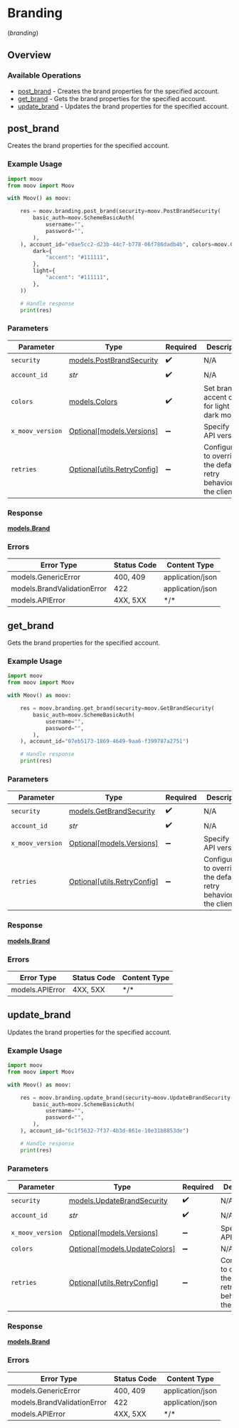 # Branding
(*branding*)

## Overview

### Available Operations

* [post_brand](#post_brand) - Creates the brand properties for the specified account.
* [get_brand](#get_brand) - Gets the brand properties for the specified account.
* [update_brand](#update_brand) - Updates the brand properties for the specified account.

## post_brand

Creates the brand properties for the specified account.

### Example Usage

```python
import moov
from moov import Moov

with Moov() as moov:

    res = moov.branding.post_brand(security=moov.PostBrandSecurity(
        basic_auth=moov.SchemeBasicAuth(
            username="",
            password="",
        ),
    ), account_id="e0ae5cc2-d23b-44c7-b778-06f786dadb4b", colors=moov.Colors(
        dark={
            "accent": "#111111",
        },
        light={
            "accent": "#111111",
        },
    ))

    # Handle response
    print(res)

```

### Parameters

| Parameter                                                           | Type                                                                | Required                                                            | Description                                                         |
| ------------------------------------------------------------------- | ------------------------------------------------------------------- | ------------------------------------------------------------------- | ------------------------------------------------------------------- |
| `security`                                                          | [models.PostBrandSecurity](../../models/postbrandsecurity.md)       | :heavy_check_mark:                                                  | N/A                                                                 |
| `account_id`                                                        | *str*                                                               | :heavy_check_mark:                                                  | N/A                                                                 |
| `colors`                                                            | [models.Colors](../../models/colors.md)                             | :heavy_check_mark:                                                  | Set brand accent colors for light and dark modes.                   |
| `x_moov_version`                                                    | [Optional[models.Versions]](../../models/versions.md)               | :heavy_minus_sign:                                                  | Specify an API version.                                             |
| `retries`                                                           | [Optional[utils.RetryConfig]](../../models/utils/retryconfig.md)    | :heavy_minus_sign:                                                  | Configuration to override the default retry behavior of the client. |

### Response

**[models.Brand](../../models/brand.md)**

### Errors

| Error Type                  | Status Code                 | Content Type                |
| --------------------------- | --------------------------- | --------------------------- |
| models.GenericError         | 400, 409                    | application/json            |
| models.BrandValidationError | 422                         | application/json            |
| models.APIError             | 4XX, 5XX                    | \*/\*                       |

## get_brand

Gets the brand properties for the specified account.

### Example Usage

```python
import moov
from moov import Moov

with Moov() as moov:

    res = moov.branding.get_brand(security=moov.GetBrandSecurity(
        basic_auth=moov.SchemeBasicAuth(
            username="",
            password="",
        ),
    ), account_id="07eb5173-1869-4649-9aa6-f399787a2751")

    # Handle response
    print(res)

```

### Parameters

| Parameter                                                           | Type                                                                | Required                                                            | Description                                                         |
| ------------------------------------------------------------------- | ------------------------------------------------------------------- | ------------------------------------------------------------------- | ------------------------------------------------------------------- |
| `security`                                                          | [models.GetBrandSecurity](../../models/getbrandsecurity.md)         | :heavy_check_mark:                                                  | N/A                                                                 |
| `account_id`                                                        | *str*                                                               | :heavy_check_mark:                                                  | N/A                                                                 |
| `x_moov_version`                                                    | [Optional[models.Versions]](../../models/versions.md)               | :heavy_minus_sign:                                                  | Specify an API version.                                             |
| `retries`                                                           | [Optional[utils.RetryConfig]](../../models/utils/retryconfig.md)    | :heavy_minus_sign:                                                  | Configuration to override the default retry behavior of the client. |

### Response

**[models.Brand](../../models/brand.md)**

### Errors

| Error Type      | Status Code     | Content Type    |
| --------------- | --------------- | --------------- |
| models.APIError | 4XX, 5XX        | \*/\*           |

## update_brand

Updates the brand properties for the specified account.

### Example Usage

```python
import moov
from moov import Moov

with Moov() as moov:

    res = moov.branding.update_brand(security=moov.UpdateBrandSecurity(
        basic_auth=moov.SchemeBasicAuth(
            username="",
            password="",
        ),
    ), account_id="6c1f5632-7f37-4b3d-861e-10e31b8853de")

    # Handle response
    print(res)

```

### Parameters

| Parameter                                                           | Type                                                                | Required                                                            | Description                                                         |
| ------------------------------------------------------------------- | ------------------------------------------------------------------- | ------------------------------------------------------------------- | ------------------------------------------------------------------- |
| `security`                                                          | [models.UpdateBrandSecurity](../../models/updatebrandsecurity.md)   | :heavy_check_mark:                                                  | N/A                                                                 |
| `account_id`                                                        | *str*                                                               | :heavy_check_mark:                                                  | N/A                                                                 |
| `x_moov_version`                                                    | [Optional[models.Versions]](../../models/versions.md)               | :heavy_minus_sign:                                                  | Specify an API version.                                             |
| `colors`                                                            | [Optional[models.UpdateColors]](../../models/updatecolors.md)       | :heavy_minus_sign:                                                  | N/A                                                                 |
| `retries`                                                           | [Optional[utils.RetryConfig]](../../models/utils/retryconfig.md)    | :heavy_minus_sign:                                                  | Configuration to override the default retry behavior of the client. |

### Response

**[models.Brand](../../models/brand.md)**

### Errors

| Error Type                  | Status Code                 | Content Type                |
| --------------------------- | --------------------------- | --------------------------- |
| models.GenericError         | 400, 409                    | application/json            |
| models.BrandValidationError | 422                         | application/json            |
| models.APIError             | 4XX, 5XX                    | \*/\*                       |